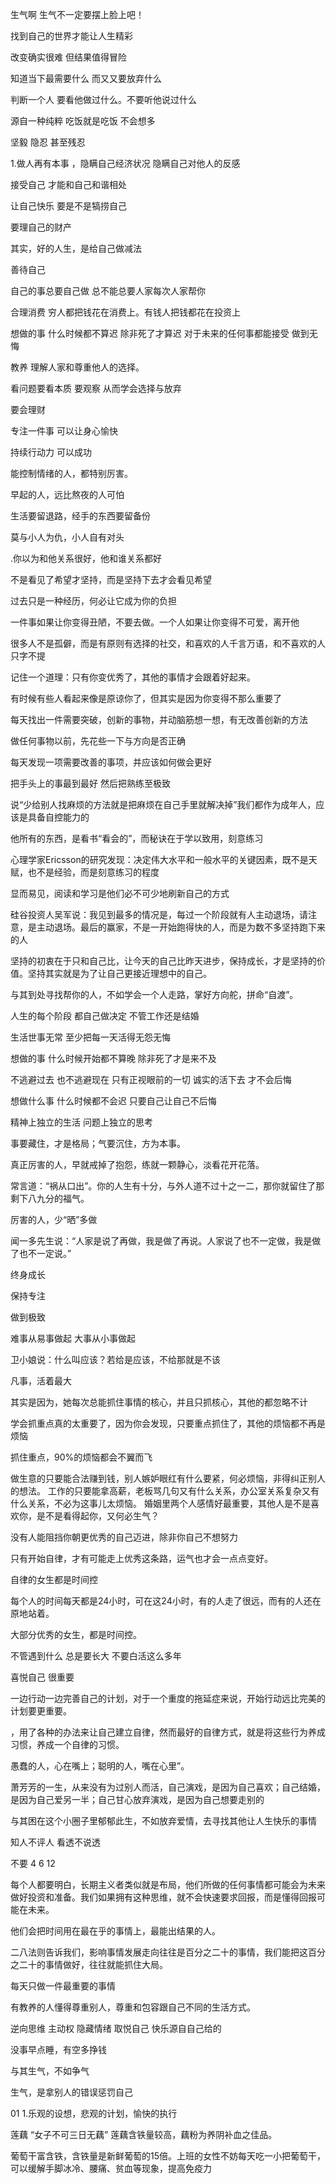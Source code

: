 

生气啊 生气不一定要摆上脸上吧！

找到自己的世界才能让人生精彩

改变确实很难 但结果值得冒险

知道当下最需要什么 而又又要放弃什么

判断一个人 要看他做过什么。不要听他说过什么

源自一种纯粹 吃饭就是吃饭 不会想多

坚毅 隐忍 甚至残忍


1.做人再有本事 ，隐瞒自己经济状况  隐瞒自己对他人的反感

接受自己 才能和自己和谐相处


让自己快乐 要是不是犒捞自己

要理自己的财产

其实，好的人生，是给自己做减法

善待自己

自己的事总要自己做 总不能总要人家每次人家帮你

合理消费 穷人都把钱花在消费上。有钱人把钱都花在投资上

想做的事 什么时候都不算迟 除非死了才算迟 对于未来的任何事都能接受 做到无悔

教养 理解人家和尊重他人的选择。 

看问题要看本质 要观察 从而学会选择与放弃

要会理财

专注一件事 可以让身心愉快

持续行动力 可以成功

能控制情绪的人，都特别厉害。

早起的人，远比熬夜的人可怕

生活要留退路，经手的东西要留备份

莫与小人为仇，小人自有对头

.你以为和他关系很好，他和谁关系都好

不是看见了希望才坚持，而是坚持下去才会看见希望

过去只是一种经历，何必让它成为你的负担

一件事如果让你变得丑陋，不要去做。一个人如果让你变得不可爱，离开他

很多人不是孤僻，而是有原则有选择的社交，和喜欢的人千言万语，和不喜欢的人只字不提

记住一个道理：只有你变优秀了，其他的事情才会跟着好起来。

有时候有些人看起来像是原谅你了，但其实是因为你变得不那么重要了

每天找出一件需要突破，创新的事物，并动脑筋想一想，有无改善创新的方法

做任何事物以前，先花些一下与方向是否正确

每天发现一项需要改善的事项，并应该如何做会更好

把手头上的事最到最好 然后把熟练至极致

说“少给别人找麻烦的方法就是把麻烦在自己手里就解决掉”我们都作为成年人，应该是具备自控能力的

他所有的东西，是看书“看会的”，而秘诀在于学以致用，刻意练习

心理学家Ericsson的研究发现：决定伟大水平和一般水平的关键因素，既不是天赋，也不是经验，而是刻意练习的程度

显而易见，阅读和学习是他们必不可少地刷新自己的方式

硅谷投资人吴军说：我见到最多的情况是，每过一个阶段就有人主动退场，请注意，是主动退场。最后的赢家，不是一开始跑得快的人，而是为数不多坚持跑下来的人

坚持的初衷在于只和自己比，让今天的自己比昨天进步，保持成长，才是坚持的价值。坚持其实就是为了让自己更接近理想中的自己。

与其到处寻找帮你的人，不如学会一个人走路，掌好方向舵，拼命“自渡”。


人生的每个阶段 都自己做决定 不管工作还是结婚 

生活世事无常 至少把每一天活得无怨无悔

想做的事 什么时候开始都不算晚 除非死了才是来不及

不逃避过去 也不逃避现在 只有正视眼前的一切 诚实的活下去 才不会后悔

想做什么事 什么时候都不会迟 只要自己让自己不后悔

精神上独立的生活 问题上独立的思考

事要藏住，才是格局；气要沉住，方为本事。

真正厉害的人，早就戒掉了抱怨，练就一颗静心，淡看花开花落。

常言道：“祸从口出”。你的人生有十分，与外人道不过十之一二，那你就留住了那剩下八九分的福气。

厉害的人，少“晒”多做

闻一多先生说：“人家是说了再做，我是做了再说。人家说了也不一定做，我是做了也不一定说。”



终身成长


保持专注

做到极致

难事从易事做起 大事从小事做起

卫小娘说：什么叫应该？若给是应该，不给那就是不该

凡事，活着最大

其实是因为，她每次总能抓住事情的核心，并且只抓核心，其他的都忽略不计

学会抓重点真的太重要了，因为你会发现，只要重点抓住了，其他的烦恼都不再是烦恼

抓住重点，90%的烦恼都会不翼而飞

做生意的只要能合法赚到钱，别人嫉妒眼红有什么要紧，何必烦恼，非得纠正别人的想法。
工作的只要能拿高薪，老板骂几句又有什么关系，办公室关系复杂又有什么关系，不必为这事儿太烦恼。
婚姻里两个人感情好最重要，其他人是不是喜欢你，是不是看得起你，又何必生气？

没有人能阻挡你朝更优秀的自己迈进，除非你自己不想努力

只有开始自律，才有可能走上优秀这条路，运气也才会一点点变好。

自律的女生都是时间控

每个人的时间每天都是24小时，可在这24小时，有的人走了很远，而有的人还在原地站着。

大部分优秀的女生，都是时间控。


不管遇到什么 总是要长大 不要白活这么多年

喜悦自己 很重要

一边行动一边完善自己的计划，对于一个重度的拖延症来说，开始行动远比完美的计划要更重要。

，用了各种的办法来让自己建立自律，然而最好的自律方式，就是将这些行为养成习惯，养成一个自律的习惯。



愚蠢的人，心在嘴上；聪明的人，嘴在心里”。

萧芳芳的一生，从来没有为过别人而活，自己演戏，是因为自己喜欢；自己结婚，是因为自己爱另一半；自己甘心放弃演戏，是因为自己想要走别的



与其困在这个小圈子里郁郁此生，不如放弃爱情，去寻找其他让人生快乐的事情

知人不评人 看透不说透




不要 4 6 12

每个人都要明白，长期主义者类似就是布局，他们所做的任何事情都可能会为未来做好投资和准备。我们如果拥有这种思维，就不会快速要求回报，而是懂得回报可能在未来。

他们会把时间用在最在乎的事情上，最能出结果的人。

二八法则告诉我们，影响事情发展走向往往是百分之二十的事情，我们能把这百分之二十的事情做好，往往就能抓住大局。

每天只做一件最重要的事情



有教养的人懂得尊重别人，尊重和包容跟自己不同的生活方式。

逆向思维 主动权  隐藏情绪 取悦自己 快乐源自自己给的

没事早点睡，有空多挣钱

与其生气，不如争气

生气，是拿别人的错误惩罚自己

01
1.乐观的设想，悲观的计划，愉快的执行



莲藕
“女子不可三日无藕” 莲藕含铁量较高，藕粉为养阴补血之佳品。

葡萄干富含铁，含铁量是新鲜葡萄的15倍。上班的女性不妨每天吃一小把葡萄干，可以缓解手脚冰冷、腰痛、贫血等现象，提高免疫力

